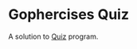 # Gophercises Quiz

A solution to [Quiz](https://github.com/gophercises/quiz#exercise-1-quiz-game) program.
